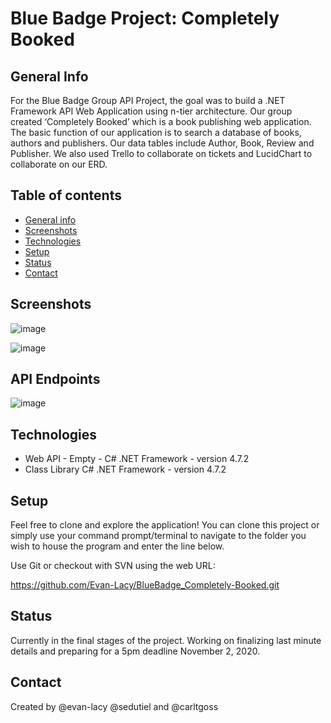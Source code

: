 # Blue Badge Project: Completely Booked
## General Info

For the Blue Badge Group API Project, the goal was to build a .NET Framework API Web Application using n-tier architecture. Our group created ‘Completely Booked’ which is a book publishing web application. The basic function of our application is to search a database of books, authors and publishers. Our data tables include Author, Book, Review and Publisher. We also used Trello to collaborate on tickets and LucidChart to collaborate on our ERD. 

## Table of contents
* [General info](#general-info)
* [Screenshots](#screenshots)
* [Technologies](#technologies)
* [Setup](#setup)
* [Status](#status)
* [Contact](#contact)

## Screenshots 

![image](https://user-images.githubusercontent.com/72028079/99829172-efb1ea00-2b29-11eb-8d15-e0fe3d79a31f.png)

![image](https://user-images.githubusercontent.com/72028079/99829393-40294780-2b2a-11eb-8078-1639ad330b9a.png)

## API Endpoints 

![image](https://user-images.githubusercontent.com/72028079/100898697-07c12c00-348f-11eb-918c-0adc6c061494.png)

## Technologies 

* Web API - Empty - C# .NET Framework - version 4.7.2
* Class Library C# .NET Framework - version 4.7.2

## Setup

Feel free to clone and explore the application! You can clone this project or simply use your command prompt/terminal to navigate to the folder you wish to house the program and enter the line below.

Use Git or checkout with SVN using the web URL:

https://github.com/Evan-Lacy/BlueBadge_Completely-Booked.git


## Status 

Currently in the final stages of the project. Working on finalizing last minute details and preparing for a 5pm deadline November 2, 2020. 

## Contact
Created by @evan-lacy @sedutiel and @carltgoss 
